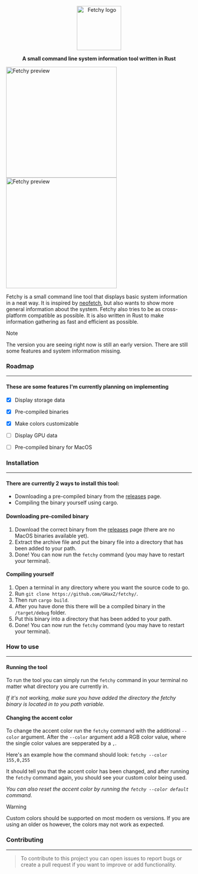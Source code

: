 <dl>
  <p align="center"><img height="120" src="https://github.com/GHaxZ/fetchy/blob/master/imgs/logo.png" alt="Fetchy logo"></p>
  <p align="center"><b>A small command line system information tool written in Rust</b></p>
  
  <div>
    <img height="300" src="https://github.com/GHaxZ/fetchy/blob/master/imgs/preview.png" alt="Fetchy preview">
    <img height="300" src="https://github.com/GHaxZ/fetchy/blob/master/imgs/preview2.png" alt="Fetchy preview">
  </div>
</dl>

Fetchy is a small command line tool that displays basic system information in a neat way.
It is inspired by <a href="https://github.com/dylanaraps/neofetch">neofetch</a>, but also wants to show more general information about the system. 
Fetchy also tries to be as cross-platform compatible as possible.
It is also written in Rust to make information gathering as fast and efficient as possible.


> [!NOTE]
> The version you are seeing right now is still an early version. There are still some features and system information missing.

### Roadmap
---
#### These are some features I'm currently planning on implementing

- [x] Display storage data
- [x] Pre-compiled binaries
- [x] Make colors customizable
- [ ] Display GPU data
- [ ] Pre-compiled binary for MacOS


### Installation
---
#### There are currently 2 ways to install this tool:
- Downloading a pre-compiled binary from the [releases](https://github.com/GHaxZ/fetchy/releases) page.
- Compiling the binary yourself using cargo.

#### Downloading pre-comiled binary
1. Download the correct binary from the [releases](https://github.com/GHaxZ/fetchy/releases) page (there are no MacOS binaries available yet).
2. Extract the archive file and put the binary file into a directory that has been added to your path.
3. Done! You can now run the `fetchy` command (you may have to restart your terminal).

#### Compiling yourself
1. Open a terminal in any directory where you want the source code to go.
2. Run `git clone https://github.com/GHaxZ/fetchy/`.
3. Then run `cargo build`.
4. After you have done this there will be a compiled binary in the `/target/debug` folder.
5. Put this binary into a directory that has been added to your path.
6. Done! You can now run the `fetchy` command (you may have to restart your terminal).


### How to use
---
#### Running the tool
To run the tool you can simply run the `fetchy` command in your terminal no matter what directory you are currently in.

_If it's not working, make sure you have added the directory the fetchy binary is located in to you path variable._



#### Changing the accent color
To change the accent color run the `fetchy` command with the additional `--color` argument. After the `--color` argument add a RGB color value, where the single color values are sepperated by a `,`.

Here's an example how the command should look: `fetchy --color 155,0,255`

It should tell you that the accent color has been changed, and after running the `fetchy` command again, you should see your custom color being used.

_You can also reset the accent color by running the `fetchy --color default` command._

> [!WARNING]
> Custom colors should be supported on most modern os versions. If you are using an older os however, the colors may not work as expected.

### Contributing
---
> To contribute to this project you can open issues to report bugs or create a pull request if you want to improve or add functionality.

